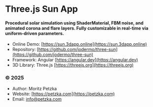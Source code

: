 # Three.js Sun App

#### Procedural solar simulation using ShaderMaterial, FBM noise, and animated corona and flare layers. Fully customizable in real-time via uniform-driven parameters.
- Online Demo: [https://sun.3dapp.online](https://sun.3dapp.online)
- Repository: [https://github.com/jodermo/three-sun](https://github.com/jodermo/three-sun)
- Framework: Angular [https://angular.dev](https://angular.dev)
- 3D Library: Three.js [https://threejs.org](https://threejs.org)

### © 2025
- Author: Moritz Petzka
- Website: [https://petzka.com](https://petzka.com)
- Email: info@petzka.com
